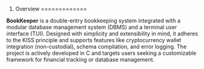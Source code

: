 1. Overview
=============

**BookKeeper** is a double-entry bookkeeping system integrated with a modular database management system (DBMS) and a terminal user interface (TUI). Designed with simplicity and extensibility in mind, it adheres to the KISS principle and supports features like cryptocurrency wallet integration (non-custodial), schema compilation, and error logging. The project is actively developed in C and targets users seeking a customizable framework for financial tracking or database management.

